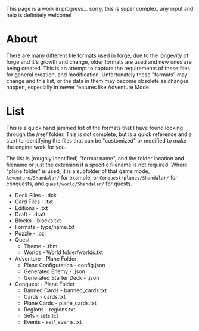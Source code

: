 This page is a work in progress... sorry, this is super complex, any input and help is definitely welcome!

# About
There are many different file formats used in forge, due to the longevity of forge and it's growth and change, older formats are used and new ones are being created. This is an attempt to capture the requirements of these files for general creation, and modification. Unfortunately these "formats" may change and this list, or the data in them may become obsolete as changes happen, especially in newer features like Adventure Mode.

# List
This is a quick hand jammed list of the formats that I have found looking through the /res/ folder. This is not complete, but is a quick reference and a start to identifying the files that can be "customized" or modified to make the engine work for you.

The list is (roughly identified) "format name", and the folder location and filename or just the extension if a specific filename is not required. Where "plane folder" is used, it is a subfolder of that game mode, `Adventure/Shandalar/` for example, or `Conquest/planes/Shandalar/` for conquests, and `quest/world/Shandalar/` for quests.

- Deck Files - .dck
- Card Files - .txt
- Editions - .txt
- Draft - .draft
- Blocks - blocks.txt
- Formats - type/name.txt
- Puzzle - .pzl
- Quest
  - Theme - .thm
  - Worlds - World folder/worlds.txt
- Adventure - Plane Folder
  - Plane Configuration - config.json
  - Generated Enemy - .json
  - Generated Starter Deck - .json
- Conquest - Plane Folder
  - Banned Cards - banned_cards.txt
  - Cards - cards.txt
  - Plane Cards - plane_cards.txt
  - Regions - regions.txt
  - Sets - sets.txt
  - Events - set/_events.txt